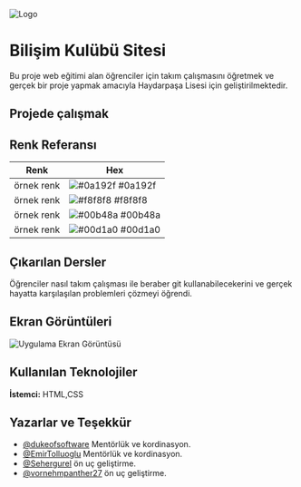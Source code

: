 
![Logo](https://camo.githubusercontent.com/6c23dc99a14ceb8ce0752d01d32a9b033bd3327219a5dd52dd26ed68e005087d/68747470733a2f2f692e6962622e636f2f307471346732422f6c6f676f2e706e67)

    
# Bilişim Kulübü Sitesi

Bu proje web eğitimi alan öğrenciler için takım çalışmasını öğretmek ve gerçek bir proje yapmak amacıyla Haydarpaşa Lisesi için geliştirilmektedir.


## Projede çalışmak


## Renk Referansı

| Renk             | Hex                                                                |
| ----------------- | ------------------------------------------------------------------ |
| örnek renk | ![#0a192f](https://via.placeholder.com/10/0a192f?text=+) #0a192f |
| örnek renk | ![#f8f8f8](https://via.placeholder.com/10/f8f8f8?text=+) #f8f8f8 |
| örnek renk | ![#00b48a](https://via.placeholder.com/10/00b48a?text=+) #00b48a |
| örnek renk | ![#00d1a0](https://via.placeholder.com/10/00b48a?text=+) #00d1a0 | 
## Çıkarılan Dersler

Öğrenciler nasıl takım çalışması ile beraber git kullanabilecekerini ve gerçek hayatta karşılaşılan problemleri çözmeyi öğrendi.
  
## Ekran Görüntüleri

![Uygulama Ekran Görüntüsü](https://via.placeholder.com/468x300?text=App+Screenshot+Here)

  
## Kullanılan Teknolojiler

**İstemci:** HTML,CSS


  
## Yazarlar ve Teşekkür

- [@dukeofsoftware](https://github.com/dukeofsoftware) Mentörlük ve kordinasyon.
- [@EmirTolluoglu](https://github.com/EmirTolluoglu) Mentörlük ve kordinasyon.
- [@Sehergurel](https://github.com/noname-nope) ön uç geliştirme.
- [@vornehmpanther27](https://github.com/vornehmpanther27) ön uç geliştirme.
  
